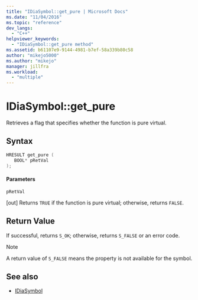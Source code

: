 ```yaml
---
title: "IDiaSymbol::get_pure | Microsoft Docs"
ms.date: "11/04/2016"
ms.topic: "reference"
dev_langs:
  - "C++"
helpviewer_keywords:
  - "IDiaSymbol::get_pure method"
ms.assetid: b61107e9-9144-4981-b7ef-58a339b80c58
author: "mikejo5000"
ms.author: "mikejo"
manager: jillfra
ms.workload:
  - "multiple"
---
```

# IDiaSymbol::get_pure
Retrieves a flag that specifies whether the function is pure virtual.

## Syntax

```C++
HRESULT get_pure ( 
   BOOL* pRetVal
);
```

#### Parameters
 `pRetVal`

[out] Returns `TRUE` if the function is pure virtual; otherwise, returns `FALSE`.

## Return Value
 If successful, returns `S_OK`; otherwise, returns `S_FALSE` or an error code.

> [!NOTE]
> A return value of `S_FALSE` means the property is not available for the symbol.

## See also
- [IDiaSymbol](../../debugger/debug-interface-access/idiasymbol.md)